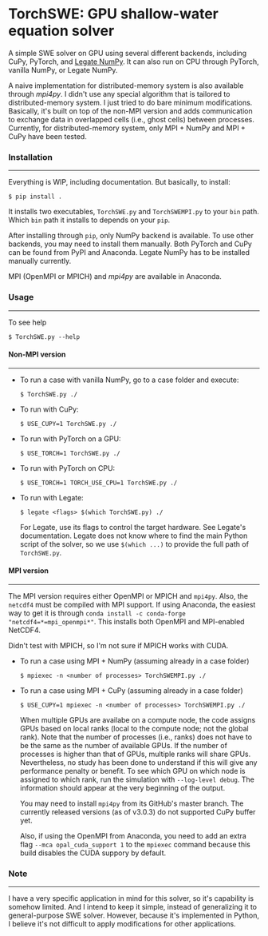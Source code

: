 TorchSWE: GPU shallow-water equation solver
===========================================

A simple SWE solver on GPU using several different backends, including CuPy,
PyTorch, and [Legate NumPy](https://github.com/nv-legate/legate.numpy). It can
also run on CPU through PyTorch, vanilla NumPy, or Legate NumPy.

A naive implementation for distributed-memory system is also available through
*mpi4py*. I didn't use any special algorithm that is tailored to
distributed-memory system. I just tried to do bare minimum modifications.
Basically, it's built on top of the non-MPI version and adds communication to
exchange data in overlapped cells (i.e., ghost cells) between processes.
Currently, for distributed-memory system, only MPI + NumPy and MPI + CuPy have
been tested.

### Installation
----------------

Everything is WIP, including documentation. But basically, to install:

```
$ pip install .
```

It installs two executables, `TorchSWE.py` and `TorchSWEMPI.py` to your `bin`
path. Which `bin` path it installs to depends on your `pip`.

After installing through `pip`, only NumPy backend is available. To use other
backends, you may need to install them manually. Both PyTorch and CuPy can be
found from PyPI and Anaconda. Legate NumPy has to be installed manually
currently.

MPI (OpenMPI or MPICH) and *mpi4py* are available in Anaconda.


### Usage
---------

To see help

```
$ TorchSWE.py --help
```

#### Non-MPI version
--------------------

- To run a case with vanilla NumPy, go to a case folder and execute:
  ```
  $ TorchSWE.py ./
  ```

- To run with CuPy:
  ```
  $ USE_CUPY=1 TorchSWE.py ./
  ```

- To run with PyTorch on a GPU:
  ```
  $ USE_TORCH=1 TorchSWE.py ./
  ```

- To run with PyTorch on CPU:
  ```
  $ USE_TORCH=1 TORCH_USE_CPU=1 TorchSWE.py ./
  ```

- To run with Legate:
  ```
  $ legate <flags> $(which TorchSWE.py) ./
  ```
  
  For Legate, use its flags to control the target hardware. See Legate's
  documentation. Legate does not know where to find the main Python script of
  the solver, so we use `$(which ...)` to provide the full path of `TorchSWE.py`.

#### MPI version
----------------

The MPI version requires either OpenMPI or MPICH and `mpi4py`. Also, the
`netcdf4` must be compiled with MPI support. If using Anaconda, the easiest way
to get it is through `conda install -c conda-forge "netcdf4=*=mpi_openmpi*"`.
This installs both OpenMPI and MPI-enabled NetCDF4.

Didn't test with MPICH, so I'm not sure if MPICH works with CUDA.

- To run a case using MPI + NumPy (assuming already in a case folder)
  ```
  $ mpiexec -n <number of processes> TorchSWEMPI.py ./
  ```
- To run a case using MPI + CuPy (assuming already in a case folder)
  ```
  $ USE_CUPY=1 mpiexec -n <number of processes> TorchSWEMPI.py ./
  ```
  When multiple GPUs are availabe on a compute node, the code assigns GPUs based
  on local ranks (local to the compute node; not the global rank). Note
  that the number of processes (i.e., ranks) does not have to be the same as the
  number of available GPUs. If the number of processes is higher than that of
  GPUs, multiple ranks will share GPUs. Nevertheless, no study has been done
  to understand if this will give any performance penalty or benefit. To see
  which GPU on which node is assigned to which rank, run the simulation with
  `--log-level debug`. The information should appear at the very beginning of
  the output.
  
  You may need to install `mpi4py` from its GitHub's master branch. The
  currently released versions (as of v3.0.3) do not supported CuPy buffer yet.
  
  Also, if using the OpenMPI from Anaconda, you need to add an extra flag
  `--mca opal_cuda_support 1` to the `mpiexec` command because this build
  disables the CUDA suppory by default.

### Note
--------

I have a very specific application in mind for this solver, so it's capability
is somehow limited. And I intend to keep it simple, instead of generalizing it
to general-purpose SWE solver. However, because it's implemented in Python, I
believe it's not difficult to apply modifications for other applications.
